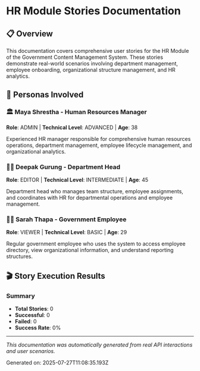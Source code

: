 # HR Module Stories Documentation

## 📋 Overview

This documentation covers comprehensive user stories for the HR Module of the Government Content Management System. These stories demonstrate real-world scenarios involving department management, employee onboarding, organizational structure management, and HR analytics.

## 👥 Personas Involved

### 🏛️ Maya Shrestha - Human Resources Manager
**Role**: ADMIN | **Technical Level**: ADVANCED | **Age**: 38

Experienced HR manager responsible for comprehensive human resources operations, department management, employee lifecycle management, and organizational analytics.

### 👨‍💼 Deepak Gurung - Department Head  
**Role**: EDITOR | **Technical Level**: INTERMEDIATE | **Age**: 45

Department head who manages team structure, employee assignments, and coordinates with HR for departmental operations and employee management.

### 👩‍💻 Sarah Thapa - Government Employee
**Role**: VIEWER | **Technical Level**: BASIC | **Age**: 29

Regular government employee who uses the system to access employee directory, view organizational information, and understand reporting structures.

## 🎬 Story Execution Results

### Summary
- **Total Stories**: 0
- **Successful**: 0
- **Failed**: 0
- **Success Rate**: 0%

---

*This documentation was automatically generated from real API interactions and user scenarios.*

Generated on: 2025-07-27T11:08:35.193Z
